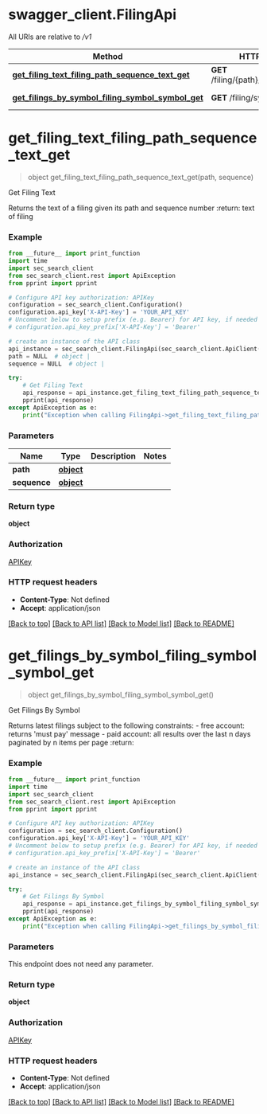 # swagger_client.FilingApi

All URIs are relative to */v1*

Method | HTTP request | Description
------------- | ------------- | -------------
[**get_filing_text_filing_path_sequence_text_get**](FilingApi.md#get_filing_text_filing_path_sequence_text_get) | **GET** /filing/{path}/{sequence}/text | Get Filing Text
[**get_filings_by_symbol_filing_symbol_symbol_get**](FilingApi.md#get_filings_by_symbol_filing_symbol_symbol_get) | **GET** /filing/symbol/{symbol} | Get Filings By Symbol

# **get_filing_text_filing_path_sequence_text_get**
> object get_filing_text_filing_path_sequence_text_get(path, sequence)

Get Filing Text

Returns the text of a filing given its path and sequence number :return: text of filing

### Example

```python
from __future__ import print_function
import time
import sec_search_client
from sec_search_client.rest import ApiException
from pprint import pprint

# Configure API key authorization: APIKey
configuration = sec_search_client.Configuration()
configuration.api_key['X-API-Key'] = 'YOUR_API_KEY'
# Uncomment below to setup prefix (e.g. Bearer) for API key, if needed
# configuration.api_key_prefix['X-API-Key'] = 'Bearer'

# create an instance of the API class
api_instance = sec_search_client.FilingApi(sec_search_client.ApiClient(configuration))
path = NULL  # object | 
sequence = NULL  # object | 

try:
    # Get Filing Text
    api_response = api_instance.get_filing_text_filing_path_sequence_text_get(path, sequence)
    pprint(api_response)
except ApiException as e:
    print("Exception when calling FilingApi->get_filing_text_filing_path_sequence_text_get: %s\n" % e)
```

### Parameters

Name | Type | Description  | Notes
------------- | ------------- | ------------- | -------------
 **path** | [**object**](.md)|  | 
 **sequence** | [**object**](.md)|  | 

### Return type

**object**

### Authorization

[APIKey](../README.md#APIKey)

### HTTP request headers

 - **Content-Type**: Not defined
 - **Accept**: application/json

[[Back to top]](#) [[Back to API list]](../README.md#documentation-for-api-endpoints) [[Back to Model list]](../README.md#documentation-for-models) [[Back to README]](../README.md)

# **get_filings_by_symbol_filing_symbol_symbol_get**
> object get_filings_by_symbol_filing_symbol_symbol_get()

Get Filings By Symbol

Returns latest filings subject to the following constraints: - free account: returns 'must pay' message - paid account: all results over the last n days paginated by n items per page :return:

### Example

```python
from __future__ import print_function
import time
import sec_search_client
from sec_search_client.rest import ApiException
from pprint import pprint

# Configure API key authorization: APIKey
configuration = sec_search_client.Configuration()
configuration.api_key['X-API-Key'] = 'YOUR_API_KEY'
# Uncomment below to setup prefix (e.g. Bearer) for API key, if needed
# configuration.api_key_prefix['X-API-Key'] = 'Bearer'

# create an instance of the API class
api_instance = sec_search_client.FilingApi(sec_search_client.ApiClient(configuration))

try:
    # Get Filings By Symbol
    api_response = api_instance.get_filings_by_symbol_filing_symbol_symbol_get()
    pprint(api_response)
except ApiException as e:
    print("Exception when calling FilingApi->get_filings_by_symbol_filing_symbol_symbol_get: %s\n" % e)
```

### Parameters
This endpoint does not need any parameter.

### Return type

**object**

### Authorization

[APIKey](../README.md#APIKey)

### HTTP request headers

 - **Content-Type**: Not defined
 - **Accept**: application/json

[[Back to top]](#) [[Back to API list]](../README.md#documentation-for-api-endpoints) [[Back to Model list]](../README.md#documentation-for-models) [[Back to README]](../README.md)

